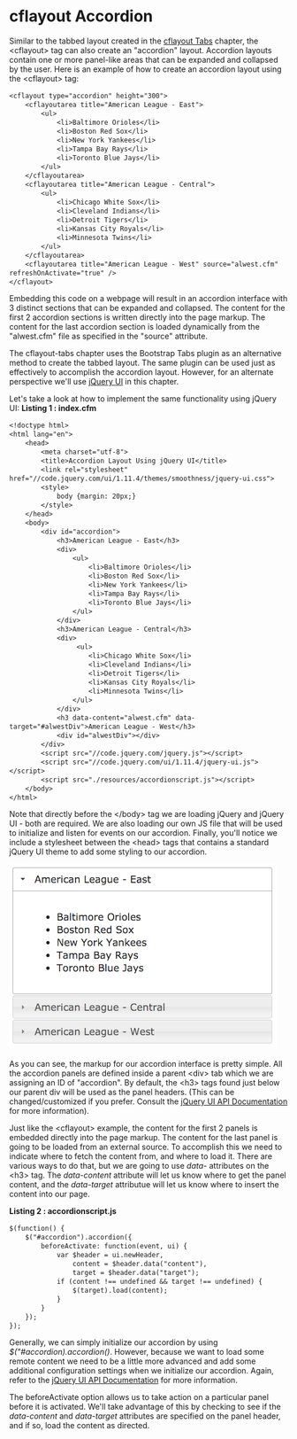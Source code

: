 cflayout Accordion
===

Similar to the tabbed layout created in the [cflayout Tabs](https://github.com/cfjedimaster/ColdFusion-UI-the-Right-Way/blob/master/chapters/cflayout-tabs/index.md) chapter, the &lt;cflayout&gt; tag can also create an "accordion" layout. Accordion layouts contain one or more panel-like areas that can be expanded and collapsed by the user. Here is an example of how to create an accordion layout using the &lt;cflayout&gt; tag:

    <cflayout type="accordion" height="300">
        <cflayoutarea title="American League - East">
            <ul>
                <li>Baltimore Orioles</li>
                <li>Boston Red Sox</li>
                <li>New York Yankees</li>
                <li>Tampa Bay Rays</li>
                <li>Toronto Blue Jays</li>
            </ul>
        </cflayoutarea>
        <cflayoutarea title="American League - Central">
            <ul>
                <li>Chicago White Sox</li>
                <li>Cleveland Indians</li>
                <li>Detroit Tigers</li>
                <li>Kansas City Royals</li>
                <li>Minnesota Twins</li>
            </ul>
        </cflayoutarea>
        <cflayoutarea title="American League - West" source="alwest.cfm" refreshOnActivate="true" />
    </cflayout>

Embedding this code on a webpage will result in an accordion interface with 3 distinct sections that can be expanded and collapsed. The content for the first 2 accordion sections is written directly into the page markup. The content for the last accordion section is loaded dynamically from the "alwest.cfm" file as specified in the "source" attribute. 

The cflayout-tabs chapter uses the Bootstrap Tabs plugin as an alternative method to create the tabbed layout. The same plugin can be used just as effectively to accomplish the accordion layout. However, for an alternate perspective we'll use [jQuery UI](https://jqueryui.com/) in this chapter. 

Let's take a look at how to implement the same functionality using jQuery UI:
**Listing 1 : index.cfm**

    <!doctype html>
    <html lang="en">
        <head>
            <meta charset="utf-8">
            <title>Accordion Layout Using jQuery UI</title>
            <link rel="stylesheet" href="//code.jquery.com/ui/1.11.4/themes/smoothness/jquery-ui.css">
            <style>
                body {margin: 20px;}
            </style>
        </head>
        <body>
            <div id="accordion">
                <h3>American League - East</h3>
                <div>
                    <ul>
                        <li>Baltimore Orioles</li>
                        <li>Boston Red Sox</li>
                        <li>New York Yankees</li>
                        <li>Tampa Bay Rays</li>
                        <li>Toronto Blue Jays</li>
                    </ul>
                </div>
                <h3>American League - Central</h3>
                <div>
                     <ul>
                        <li>Chicago White Sox</li>
                        <li>Cleveland Indians</li>
                        <li>Detroit Tigers</li>
                        <li>Kansas City Royals</li>
                        <li>Minnesota Twins</li>
                    </ul>
                </div>
                <h3 data-content="alwest.cfm" data-target="#alwestDiv">American League - West</h3>
                <div id="alwestDiv"></div>
            </div>
            <script src="//code.jquery.com/jquery.js"></script>
            <script src="//code.jquery.com/ui/1.11.4/jquery-ui.js"></script>
            <script src="./resources/accordionscript.js"></script>
        </body>
    </html>
Note that directly before the &lt;/body&gt; tag we are loading jQuery and jQuery UI - both are required. We are also loading our own JS file that will be used to initialize and listen for events on our accordion. Finally, you'll notice we include a stylesheet between the &lt;head&gt; tags that contains a standard jQuery UI theme to add some styling to our accordion. 

![Accordion](images/accordion.png)

As you can see, the markup for our accordion interface is pretty simple. All the accordion panels are defined inside a parent &lt;div&gt; tab which we are assigning an ID of "accordion". By default, the &lt;h3&gt; tags found just below our parent div will be used as the panel headers. (This can be changed/customized if you prefer. Consult the [jQuery UI API Documentation](http://api.jqueryui.com/accordion/) for more information).

Just like the &lt;cflayout&gt; example, the content for the first 2 panels is embedded directly into the page markup. The content for the last panel is going to be loaded from an external source. To accomplish this we need to indicate where to fetch the content from, and where to load it. There are various ways to do that, but we are going to use *data-* attributes on the &lt;h3&gt; tag. The *data-content* attribute will let us know where to get the panel content, and the *data-target* attributue will let us know where to insert the content into our page.

**Listing 2 : accordionscript.js**

    $(function() {
        $("#accordion").accordion({
            beforeActivate: function(event, ui) {
                var $header = ui.newHeader,
                    content = $header.data("content"),
                    target = $header.data("target");
                if (content !== undefined && target !== undefined) {
                    $(target).load(content);
                }
            }
        });
    });
Generally, we can simply initialize our accordion by using *$("#accordion).accordion()*. However, because we want to load some remote content we need to be a little more advanced and add some additional configuration settings when we initialize our accordion. Again, refer to the [jQuery UI API Documentation](http://api.jqueryui.com/accordion/) for more information.

The beforeActivate option allows us to take action on a particular panel before it is activated. We'll take advantage of this by checking to see if the *data-content* and *data-target* attributes are specified on the panel header, and if so, load the content as directed. 